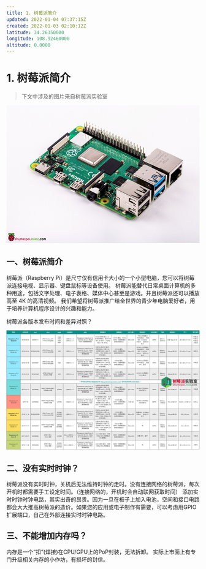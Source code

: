```yaml
---
title: 1. 树莓派简介
updated: 2022-01-04 07:37:15Z
created: 2022-01-03 02:10:12Z
latitude: 34.26350000
longitude: 108.92460000
altitude: 0.0000
---
```


# 1. 树莓派简介

> 下文中涉及的图片来自树莓派实验室

![9633f690f427a75ee29f7edf9c609770.png](../_resources/9633f690f427a75ee29f7edf9c609770.png)

## 一、树莓派简介

树莓派（Raspberry Pi）是尺寸仅有信用卡大小的一个小型电脑，您可以将树莓派连接电视、显示器、键盘鼠标等设备使用。
树莓派能替代日常桌面计算机的多种用途，包括文字处理、电子表格、媒体中心甚至是游戏。并且树莓派还可以播放高至 4K 的高清视频。
我们希望将树莓派推广给全世界的青少年电脑爱好者，用于培养计算机程序设计的兴趣和能力。

树莓派各版本发布时间和差异对照？

![2c52445c351a5cdc309613a9118b4389.png](../_resources/2c52445c351a5cdc309613a9118b4389.png)

## 二、没有实时时钟？
树莓派没有实时时钟，关机后无法维持时钟的走时。没有连接网络的树莓派，每次开机时都需要手工设定时间。（连接网络的，开机时会自动联网获取时间）
添加实时时钟时钟电路，其实出奇的昂贵。因为一旦在板子上加入电池，空间和接口电路都会大大推高树莓派的造价。如果您的应用或电子制作有需要，可以考虑用GPIO扩展端口，自己在外部连接实时时钟电路。

## 三、不能增加内存吗？
内存是一个“扣”(焊接)在CPU/GPU上的PoP封装，无法拆卸。
实际上市面上有专门升级相关内存的小作坊，有损坏的封信。

